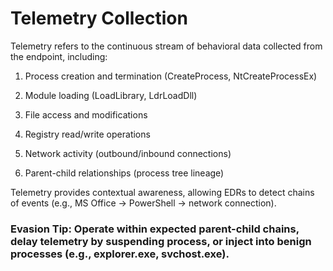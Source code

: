 # Telemetry Collection

Telemetry refers to the continuous stream of behavioral data collected from the endpoint, including:

1) Process creation and termination (CreateProcess, NtCreateProcessEx)

2) Module loading (LoadLibrary, LdrLoadDll)

3) File access and modifications

4) Registry read/write operations

5) Network activity (outbound/inbound connections)

6) Parent-child relationships (process tree lineage)

Telemetry provides contextual awareness, allowing EDRs to detect chains of events (e.g., MS Office → PowerShell → network connection).

### Evasion Tip: Operate within expected parent-child chains, delay telemetry by suspending process, or inject into benign processes (e.g., explorer.exe, svchost.exe).

